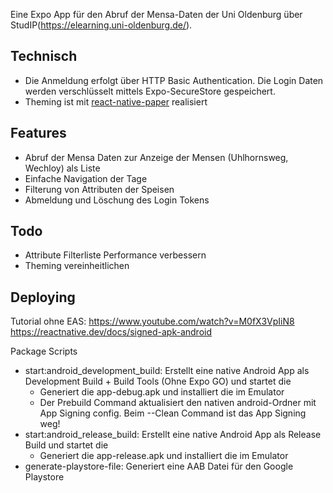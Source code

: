 Eine Expo App für den Abruf der Mensa-Daten der Uni Oldenburg über StudIP(https://elearning.uni-oldenburg.de/).

## Technisch
- Die Anmeldung erfolgt über HTTP Basic Authentication. Die Login Daten werden verschlüsselt mittels Expo-SecureStore gespeichert.
- Theming ist mit [react-native-paper](https://callstack.github.io/react-native-paper/) realisiert

## Features
- Abruf der Mensa Daten zur Anzeige der Mensen (Uhlhornsweg, Wechloy) als Liste
- Einfache Navigation der Tage
- Filterung von Attributen der Speisen
- Abmeldung und Löschung des Login Tokens

## Todo
- Attribute Filterliste Performance verbessern
- Theming vereinheitlichen

## Deploying

Tutorial ohne EAS: https://www.youtube.com/watch?v=M0fX3VpIiN8 https://reactnative.dev/docs/signed-apk-android

Package Scripts
- start:android_development_build: Erstellt eine native Android App als Development Build + Build Tools (Ohne Expo GO) und startet die
    - Generiert die app-debug.apk und installiert die im Emulator
    - Der Prebuild Command aktualisiert den nativen android-Ordner mit App Signing config. Beim --Clean Command ist das App Signing weg!
- start:android_release_build: Erstellt eine native Android App als Release Build und startet die
    - Generiert die app-release.apk und installiert die im Emulator
- generate-playstore-file: Generiert eine AAB Datei für den Google Playstore
